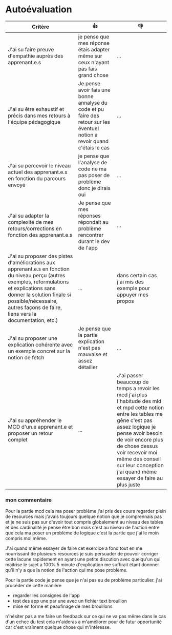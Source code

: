 # Autoévaluation

| Critère | 👍 | 👎 |
| ---------------- | ---------------- | ---------------- | 
| J'ai su faire preuve d'empathie auprès des apprenant.e.s | je pense que mes réponse étais adapter même sur ceux n'ayant pas fais grand chose | ... |
| J'ai su être exhaustif et précis dans mes retours à l'équipe pédagogique | Je pense avoir fais une bonne annalyse du code et pu faire des retour sur les éventuel notion a revoir quand c'étais le cas | ... |
| J'ai su percevoir le niveau actuel des apprenant.e.s en fonction du parcours envoyé | je pense que l'analyse de code ne ma pas poser de problème donc je dirais oui | ... |
| J'ai su adapter la complexité de mes retours/corrections en fonction des apprenant.e.s  | Je pense que mes réponses répondait au problème rencontrer durant le dev de l'app | ... |
| J'ai su proposer des pistes d'améliorations aux apprenant.e.s en fonction du niveau perçu (autres exemples, reformulations et explications sans donner la solution finale si possible/nécessaire, autres façons de faire, liens vers la documentation, etc.) | ... | dans certain cas j'ai mis des exemple pour appuyer mes propos |
| J'ai su proposer une explication cohérente avec un exemple concret sur la notion de fetch | Je pense que la partie explication n'est pas mauvaise et assez détailler | ... |
| J'ai su appréhender le MCD d'un.e apprenant.e et proposer un retour complet | ... | J'ai passer beaucoup de temps a revoir les mcd j'ai plus l'habitude des mld et mpd cette notion entre les tables me gêne c'est pas assez logique je pense avoir besoin de voir encore plus de chose dessus voir recevoir moi même des conseil sur leur conception j'ai quand même essayer de faire au plus juste |

### mon commentaire
Pour la partie mcd cela ma poser problème j'ai pris des cours regarder plein de resources mais j'avais toujours quelque notion que je comprennais pas et je ne suis pas sur d'avoir tout compris globalement au niveau des tables et des cardinalité je pense être bon mais c'est au niveau de l'action entre que cela ma poser un problème de logique c'est la partie que j'ai le moin compris moi même.

J'ai quand même essayer de faire cet exercice a fond tout en me nourrissant de plusieurs resources je suis persuader de pouvoir corriger cette lacune rapidement en ayant une petite discution avec quelqu'un qui maitrise le sujet a 100% 5 minute d'explication me suffirait étant donnner qu'il n'y a que la notion de l'action qui me pose problème.

Pour la partie code je pense que je n'ai pas eu de problème particulier.
j'ai procéder de cette manière
* regarder les consignes de l'app
* test des app une par une avec un fichier text brouillon
* mise en forme et peaufinage de mes brouillons

n'hésiter pas a me faire un feedback sur ce qui ne va pas même dans le cas d'un echec du test cela m'aideras a m'améliorer pour de futur opportunité car c'est vraiment quelque chose qui m'intéresse.

